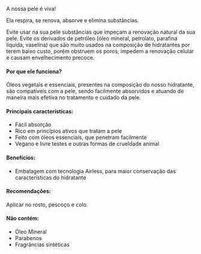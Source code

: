 A nossa pele é viva!

Ela respira, se renova, absorve e elimina substâncias.

Evite usar na sua pele substâncias que impeçam a renovação natural da sua pele. Evite os derivados de petróleo (óleo mineral, petrolato, parafina líquida, vaselina) que são muito usados na composição de hidratantes por terem baixo custo, porém obstruem os poros, impedem a renovação celular e causam envelhecimento precoce.

#### Por que ele funciona?
Óleos vegetais e essenciais, presentes na composição do nosso hidratante, são compatíveis com a pele, sendo facilmente absorvidos e atuando de maneira mais efetiva no tratamento e cuidado da pele.

#### Principais características:
-   Fácil absorção
-   Rico em princípios ativos que tratam a pele
-   Feito com óleos essenciais, que penetram facilmente
-   Vegano e livre testes e outras formas de crueldade animal

#### Benefícios:
-   Embalagem com tecnologia Airless, para maior conservação das características do hidratante

#### Recomendações:
Aplicar no rosto, pescoço e colo.

#### Não contém:
-   Óleo Mineral
-   Parabenos
-   Fragrâncias sintéticas

